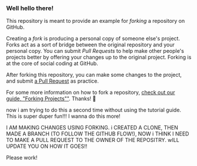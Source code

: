 ### Well hello there!

This repository is meant to provide an example for *forking* a repository on GitHub.

Creating a *fork* is producing a personal copy of someone else's project. Forks act as a sort of bridge between the original repository and your personal copy. You can submit *Pull Requests* to help make other people's projects better by offering your changes up to the original project. Forking is at the core of social coding at GitHub.

After forking this repository, you can make some changes to the project, and submit [a Pull Request](https://github.com/octocat/Spoon-Knife/pulls) as practice.

For some more information on how to fork a repository, [check out our guide, "Forking Projects""](http://guides.github.com/overviews/forking/). Thanks! :sparkling_heart:

now i am trying to do this a second time without using the tutorial guide. This is super duper fun!!! I wanna do this more!

I AM MAKING CHANGES USING FORKING. i CREATED A CLONE, THEN MADE A BRANCH (TO FOLLOW THE GITHUB FLOW!), NOW i THINK I NEED TO MAKE A PULL REQUEST TO THE OWNER OF THE REPOSITRY. wILL UPDATE YOU ON HOW IT GOES!!


Please work!

